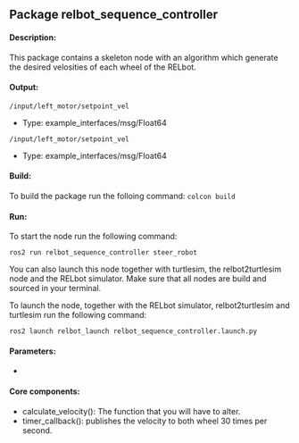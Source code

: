 Package relbot_sequence_controller
-----------------------------------------------
#### Description: 
This package contains a skeleton node with an algorithm which generate the desired velosities of each wheel of the RELbot.


#### Output:
`/input/left_motor/setpoint_vel`
- Type: example_interfaces/msg/Float64

`/input/left_motor/setpoint_vel`
- Type: example_interfaces/msg/Float64

#### Build:
To build the package run the folloing command:
`colcon build`

#### Run:
To start the node run the following command:

`ros2 run relbot_sequence_controller steer_robot`

You can also launch this node together with turtlesim, the relbot2turtlesim node and the RELbot simulator. Make sure that all nodes are build and sourced in your terminal.

To launch the node, together with the RELbot simulator, relbot2turtlesim and turtlesim run the following command:

`ros2 launch relbot_launch relbot_sequence_controller.launch.py`

#### Parameters:
-

#### Core components:
- calculate_velocity(): The function that you will have to alter.
- timer_callback(): publishes the velocity to both wheel 30 times per second.